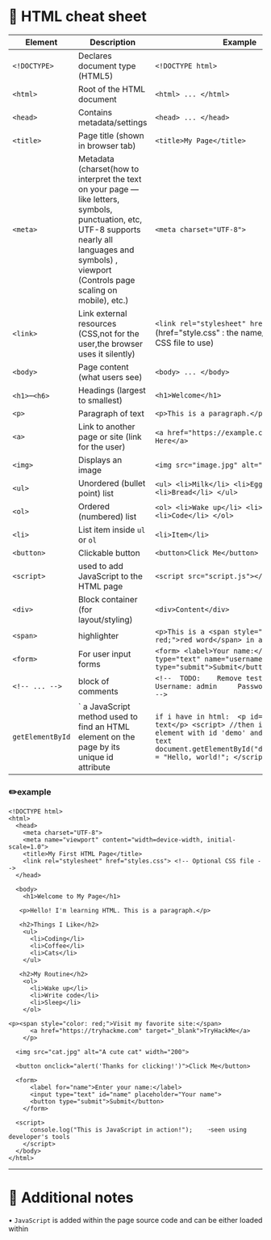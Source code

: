 # 📄 HTML cheat sheet

| Element       | Description                          | Example |
|---------------|--------------------------------------|---------|
| `<!DOCTYPE>`  | Declares document type (HTML5)       | `<!DOCTYPE html>` |
| `<html>`      | Root of the HTML document            | `<html> ... </html>` |
| `<head>`      | Contains metadata/settings           | `<head> ... </head>` |
| `<title>`     | Page title (shown in browser tab)    | `<title>My Page</title>` |
| `<meta>`      | Metadata (charset(how to interpret the text on your page — like letters, symbols, punctuation, etc, UTF-8 supports nearly all languages and symbols) , viewport (Controls page scaling on mobile), etc.)   | `<meta charset="UTF-8">` |
| `<link>`      | Link external resources (CSS,not for the user,the browser uses it silently)        | `<link rel="stylesheet" href="style.css">` (href="style.css" : the name/path of the CSS file to use)|
| `<body>`      | Page content (what users see)        | `<body> ... </body>` |
| `<h1>`–`<h6>` | Headings (largest to smallest)       | `<h1>Welcome</h1>` |
| `<p>`         | Paragraph of text                    | `<p>This is a paragraph.</p>` |
| `<a>`         | Link to another page or site (link for the user)        | `<a href="https://example.com">Click Here</a>` |
| `<img>`       | Displays an image                    | `<img src="image.jpg" alt="A picture">` |
| `<ul>`        | Unordered (bullet point) list        | `<ul> <li>Milk</li> <li>Eggs</li> <li>Bread</li> </ul>` |
| `<ol>`        | Ordered (numbered) list              | `<ol> <li>Wake up</li> <li>Eat</li> <li>Code</li> </ol>` |
| `<li>`        | List item inside `ul` or `ol`        | `<li>Item</li>` |
| `<button>`    | Clickable button                     | `<button>Click Me</button>` |
| `<script>`    |  used to add JavaScript to the HTML page    | `<script src="script.js"></script>` |
| `<div>`       | Block container (for layout/styling) | `<div>Content</div>` |
| `<span>`      |highlighter  | `<p>This is a <span style="color: red;">red word</span> in a sentence.</p>` |
| `<form>`      | For user input forms                 | `<form> <label>Your name:</label> <input type="text" name="username"> <button type="submit">Submit</button> </form>` |
| `<!-- ... -->`  | block of comments | `<!--  TODO:    Remove test credentials!     Username: admin     Password: testpasswd     -->` |
| `getElementById` |` a JavaScript method used to find an HTML element on the page by its unique id attribute | `if i have in html:  <p id="demo">Original text</p> <script> //then i cqan get the element with id 'demo' and change its text document.getElementById("demo").innerHTML = "Hello, world!"; </script>` |

###  ✏️example
    <!DOCTYPE html>
    <html>
      <head>
        <meta charset="UTF-8">
        <meta name="viewport" content="width=device-width, initial-scale=1.0">
        <title>My First HTML Page</title>
        <link rel="stylesheet" href="styles.css"> <!-- Optional CSS file -->
      </head>
    
      <body>
        <h1>Welcome to My Page</h1>
    
       <p>Hello! I'm learning HTML. This is a paragraph.</p>
    
       <h2>Things I Like</h2>
        <ul>
          <li>Coding</li>
          <li>Coffee</li>
          <li>Cats</li>
        </ul>
    
       <h2>My Routine</h2>
        <ol>
          <li>Wake up</li>
          <li>Write code</li>
          <li>Sleep</li>
        </ol>
    
    <p><span style="color: red;">Visit my favorite site:</span>
          <a href="https://tryhackme.com" target="_blank">TryHackMe</a>
        </p>
    
      <img src="cat.jpg" alt="A cute cat" width="200">
    
      <button onclick="alert('Thanks for clicking!')">Click Me</button>
    
      <form>
          <label for="name">Enter your name:</label>
          <input type="text" id="name" placeholder="Your name">
          <button type="submit">Submit</button>
        </form>
    
      <script>
          console.log("This is JavaScript in action!");    ➝seen using developer's tools
        </script>
      </body>
    </html>

---

# 🧠 **Additional notes**


• `JavaScript` is added within the page source code and can be either loaded within <script> tags or can be included remotely with the src attribute

| Method                          | Description                                                                 | Example Code |
|----------------------------------|------------------------------------------------------------------------------|--------------|
| **1. Inline (Directly in HTML)** | JavaScript is written inside the HTML file using `<script>` tags. | `<script>alert("Hello, world!");</script>` |
| **2. External JavaScript File**  | JavaScript is in a separate `.js` file and linked via `src`. | `<script src="script.js"></script>` |


---

• `HTML injection` - Inserting attacker-supplied HTML tags into a page. The injected HTML may only change how the page looks (e.g., add links or formatting) or it may enable script execution (XSS) depending on what is allowed and how the page handles the input.
#####  ✏️example:
    Username: <a href = "http://hacker.com"> diana </a>

---

• ` CDN (Content Delivery Networks)` - system of distributed servers located in many different places around the world. Its job is to deliver web content (like images, videos, scripts, stylesheets) to users faster and more reliably. Problrm: If the server is far away from you, the files take longer to arrive, slowing down the website. CDN solves it by: Storing copies of these files on servers closer to me geographically,Delivering the files from the nearest server, speeding up the loading time,Handling lots of traffic better, improving availability and reliability

 --- 
 
• `Databases` - like a digital storage system that helps I store, organize, and manage data — basically information — so I can easily retrieve and use it later.Relational databases(use of rows and colums) common examples: MySQL, PostgreSQL, SQLite, Microsoft SQL Server. Nosql(other formats like documents,graphs are used to store data) common examples: MongoDB, Redis, Cassandra

---

• `WAF (web application firewall)` - a security tool that protects web applications (websites or online services) by filtering and monitoring HTTP traffic between the internet and the web app
blocks or filters out malicious traffic that tries to exploit security vulnerabilities, like hackers trying to inject harmful code or perform attacks. Helps prevent attacks such as: 
1. SQL Injection (bad code trying to mess with my database)
2.  Cross-Site Scripting (XSS) (injecting malicious scripts into web pages)
3.  Cross-Site Request Forgery (CSRF)
